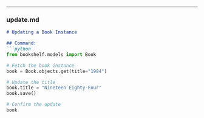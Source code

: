 
---

### **update.md**  
```md
# Updating a Book Instance

## Command:
```python
from bookshelf.models import Book

# Fetch the book instance
book = Book.objects.get(title="1984")

# Update the title
book.title = "Nineteen Eighty-Four"
book.save()

# Confirm the update
book

